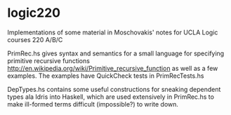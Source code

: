 # logic220
Implementations of some material in Moschovakis' notes for UCLA Logic courses 220 A/B/C

PrimRec.hs gives syntax and semantics for a small language for specifying primitive recursive functions http://en.wikipedia.org/wiki/Primitive_recursive_function as well as a few examples. The examples have QuickCheck tests in PrimRecTests.hs

DepTypes.hs contains some useful constructions for sneaking dependent types ala Idris into Haskell, which are used extensively in PrimRec.hs to make ill-formed terms difficult (impossible?) to write down.
